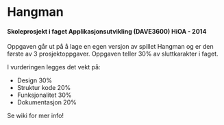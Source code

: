 # Hangman


#### Skoleprosjekt i faget Applikasjonsutvikling (DAVE3600) HiOA - 2014


Oppgaven går ut på å lage en egen versjon av spillet Hangman og er den første av 3 prosjektoppgaver. Oppgaven teller 30% av sluttkarakter i faget.

I vurderingen legges det vekt på:

- Design 30%
- Struktur kode 20%
- Funksjonalitet 30%
- Dokumentasjon 20%




Se wiki for mer info!


